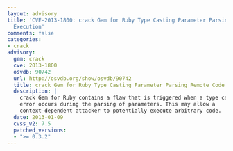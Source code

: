 ```yaml
---
layout: advisory
title: 'CVE-2013-1800: crack Gem for Ruby Type Casting Parameter Parsing Remote Code
  Execution'
comments: false
categories:
- crack
advisory:
  gem: crack
  cve: 2013-1800
  osvdb: 90742
  url: http://osvdb.org/show/osvdb/90742
  title: crack Gem for Ruby Type Casting Parameter Parsing Remote Code Execution
  description: |
    crack Gem for Ruby contains a flaw that is triggered when a type casting
    error occurs during the parsing of parameters. This may allow a
    context-dependent attacker to potentially execute arbitrary code.
  date: 2013-01-09
  cvss_v2: 7.5
  patched_versions:
  - ">= 0.3.2"
---
```

